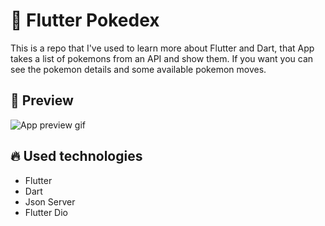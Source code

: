 # :turtle: Flutter Pokedex
This is a repo that I've used to learn more about Flutter and Dart, that App takes a list of pokemons from an API and show them. If you want you can see the pokemon details and some available pokemon moves.


## :iphone: Preview
![App preview gif](pokedex/preview.gif?raw=true)

## :fire: Used technologies
- Flutter
- Dart
- Json Server
- Flutter Dio
